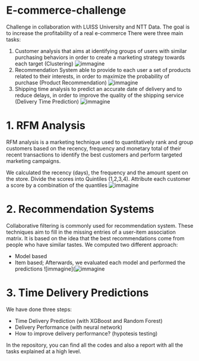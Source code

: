 # E-commerce-challenge
Challenge in collaboration with LUISS University and NTT Data. The goal is to increase the profitability of a real e-commerce 
There were three main tasks:
1. Customer analysis that aims at identifying groups of users with similar purchasing behaviors in order to create a marketing strategy towards each target (Clustering)
![immagine](https://user-images.githubusercontent.com/93279084/168276947-07424fa4-c548-4dbc-80ef-da7f32e60fd4.png)
2. Recommendation System able to provide to each user a set of products related to their interests, in order to maximize the probability of purchase (Product Recommendation)
![immagine](https://user-images.githubusercontent.com/93279084/168276984-b815e4d2-ec41-4e21-bf9b-9184d5020583.png)
3. Shipping time analysis to predict an accurate date of delivery and to reduce delays, in order to improve the quality of the shipping service (Delivery Time Prediction)
![immagine](https://user-images.githubusercontent.com/93279084/168277006-0e5a8c8a-c139-416b-949c-c55900fb089d.png)



# 1. RFM Analysis 
RFM analysis is a marketing technique used to quantitatively rank and group customers based on the recency, frequency and monetary total of their recent transactions to identify the best customers and perform targeted marketing campaigns.

 We calculated the recency (days), the frequency and the amount spent on the store.
Divide the scores into Quintiles (1,2,3,4).
Attribute each customer a score by a combination of the quantiles
![immagine](https://user-images.githubusercontent.com/93279084/168280219-c1501206-e62b-4459-9bd6-d0e61952f936.png)


# 2. Recommendation Systems
Collaborative filtering is commonly used for recommendation system. These techniques aim to fill in the missing entries of a user-item association matrix.
It is based on the idea that the best recommendations come from people who have similar tastes. 
We computed two different approach:
- Model based 
- Item based;
Afterwards, we evaluated each model and performed the predictions
![immagine](![immagine](https://user-images.githubusercontent.com/93279084/168280059-28dcc174-64ee-4961-92f2-a3cc017eb33d.png)


# 3. Time Delivery Predictions
We have done three steps:
- Time Delivery Prediction (with XGBoost and Random Forest)
- Delivery Performance (with neural network)
- How to improve delivery performance? (hypotesis testing)

In the repository, you can find all the codes and also a report with all the tasks explained at a high level.

